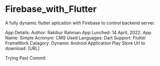 # Firebase_with_Flutter
A fully dynamic flutter aplication with Firebase to control backend server.

App Details:
Author: Rakibur Rahman
App Lunched: 14 April, 2022.
App Name: Simple
Acronym: CMS
Used Languages: Dart
Support: Flutter FrameWork
Catagory: Dynamic Android Application
Play Store Url to download: [URL]

Trying Past Commit


